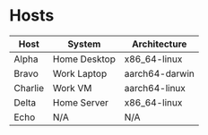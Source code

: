 # Hosts

| Host    | System       | Architecture   |
|---------|--------------|----------------|
| Alpha   | Home Desktop | x86_64-linux   |
| Bravo   | Work Laptop  | aarch64-darwin |
| Charlie | Work VM      | aarch64-linux  |
| Delta   | Home Server  | x86_64-linux   |
| Echo    | N/A          | N/A            |
